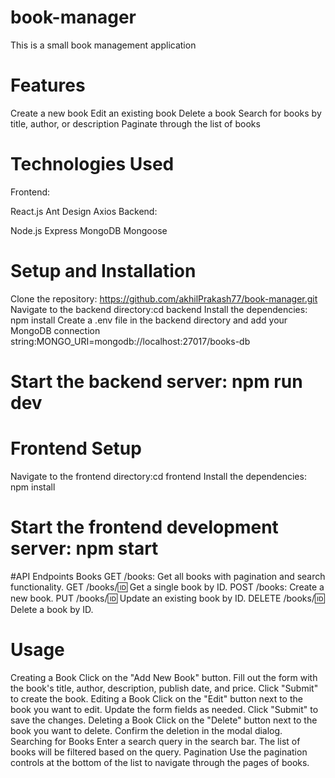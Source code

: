 # book-manager
This is a small book management application
# Features
Create a new book
Edit an existing book
Delete a book
Search for books by title, author, or description
Paginate through the list of books

# Technologies Used
Frontend:

React.js
Ant Design
Axios
Backend:

Node.js
Express
MongoDB
Mongoose

# Setup and Installation
Clone the repository: https://github.com/akhilPrakash77/book-manager.git
Navigate to the backend directory:cd backend
Install the dependencies: npm install
Create a .env file in the backend directory and add your MongoDB connection string:MONGO_URI=mongodb://localhost:27017/books-db
# Start the backend server: npm run dev

# Frontend Setup
Navigate to the frontend directory:cd frontend
Install the dependencies: npm install
# Start the frontend development server: npm start


#API Endpoints
Books
GET /books: Get all books with pagination and search functionality.
GET /books/:id: Get a single book by ID.
POST /books: Create a new book.
PUT /books/:id: Update an existing book by ID.
DELETE /books/:id: Delete a book by ID.


# Usage
Creating a Book
Click on the "Add New Book" button.
Fill out the form with the book's title, author, description, publish date, and price.
Click "Submit" to create the book.
Editing a Book
Click on the "Edit" button next to the book you want to edit.
Update the form fields as needed.
Click "Submit" to save the changes.
Deleting a Book
Click on the "Delete" button next to the book you want to delete.
Confirm the deletion in the modal dialog.
Searching for Books
Enter a search query in the search bar.
The list of books will be filtered based on the query.
Pagination
Use the pagination controls at the bottom of the list to navigate through the pages of books.

